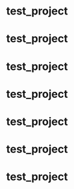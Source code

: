 # test_project
# test_project
# test_project
# test_project
# test_project
# test_project
# test_project
